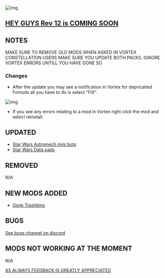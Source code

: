 ![img](https://s11.gifyu.com/images/SgCoI.png)

## [HEY GUYS Rev 12 is COMING SOON](https://)

## NOTES

MAKE SURE TO REMOVE OLD MODS WHEN ASKED IN VORTEX
CONSTELLATION USERS MAKE SURE YOU UPDATE BOTH PACKS. IGNORE VORTEX ERRORS UNTILL YOU HAVE DONE SO

### Changes

- After the update you may see a notification in Vortex for depricaited Fomods all you have to do is select "FIX".

![img](https://s5.gifyu.com/images/SiMCn.png)

- If you see any errors relating to a mod in Vortex right click the mod and select reinstall.

## UPDATED

- [Star Wars Astromech mini bots](https://www.nexusmods.com/starfield/mods/5056)
- [Star Wars Data pads](https://www.nexusmods.com/starfield/mods/6844?tab=description)

## REMOVED

N/A

## NEW MODS ADDED

- [Gonk Trashbins](https://www.nexusmods.com/starfield/mods/5523)

## BUGS

[See bugs channel on discord](https://discord.gg/xZNztPjA2u)

## MODS NOT WORKING AT THE MOMENT

N/A

[AS ALWAYS FEEDBACK IS GREATLY APPRECIATED](https://)
